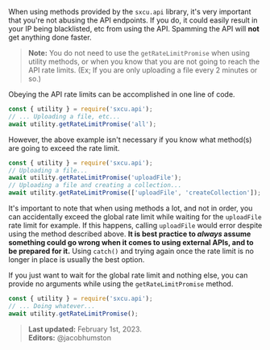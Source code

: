 When using methods provided by the `sxcu.api` library, it's very important that you're not abusing the API endpoints. If you do, it could easily result in your IP being blacklisted, etc from using the API. Spamming the API will **not** get anything done faster.

> **Note:** You do not need to use the `getRateLimitPromise` when using utility methods, or when you know that you are not going to reach the API rate limits. (Ex; If you are only uploading a file every 2 minutes or so.)

Obeying the API rate limits can be accomplished in one line of code.

```js
const { utility } = require('sxcu.api');
// ... Uploading a file, etc...
await utility.getRateLimitPromise('all');
```

However, the above example isn't necessary if you know what method(s) are going to exceed the rate limit.

```js
const { utility } = require('sxcu.api');
// Uploading a file...
await utility.getRateLimitPromise('uploadFile');
// Uploading a file and creating a collection...
await utility.getRateLimitPromise(['uploadFile', 'createCollection']);
```

It's important to note that when using methods a lot, and not in order, you can accidentally exceed the global rate limit while waiting for the `uploadFile` rate limit for example. If this happens, calling `uploadFile` would error despite using the method described above. **It is best practice to _always_ assume something could go wrong when it comes to using external APIs, and to be prepared for it.** Using `catch()` and trying again once the rate limit is no longer in place is usually the best option.

If you just want to wait for the global rate limit and nothing else, you can provide no arguments while using the `getRateLimitPromise` method.

```js
const { utility } = require('sxcu.api');
// ... Doing whatever...
await utility.getRateLimitPromise();
```

> **Last updated:** February 1st, 2023.<br>**Editors:** @jacobhumston
